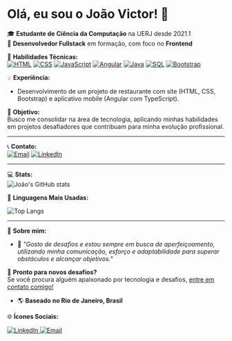 # Olá, eu sou o João Victor! 👋

🎓 **Estudante de Ciência da Computação** na UERJ desde 2021.1  
🚀 **Desenvolvedor Fullstack** em formação, com foco no **Frontend**  

📘 **Habilidades Técnicas:**  
[![HTML](https://img.shields.io/badge/HTML-E34F26?style=for-the-badge&logo=html5&logoColor=white)](#)
[![CSS](https://img.shields.io/badge/CSS-1572B6?style=for-the-badge&logo=css3&logoColor=white)](#)
[![JavaScript](https://img.shields.io/badge/JavaScript-F7DF1E?style=for-the-badge&logo=javascript&logoColor=black)](#)
[![Angular](https://img.shields.io/badge/Angular-DD0031?style=for-the-badge&logo=angular&logoColor=white)](#)
[![Java](https://img.shields.io/badge/Java-007396?style=for-the-badge&logo=java&logoColor=white)](#)
[![SQL](https://img.shields.io/badge/SQL-4479A1?style=for-the-badge&logo=postgresql&logoColor=white)](#)
[![Bootstrap](https://img.shields.io/badge/Bootstrap-7952B3?style=for-the-badge&logo=bootstrap&logoColor=white)](#)

💡 **Experiência:**  
- Desenvolvimento de um projeto de restaurante com site (HTML, CSS, Bootstrap) e aplicativo mobile (Angular com TypeScript).  

🎯 **Objetivo:**  
Busco me consolidar na área de tecnologia, aplicando minhas habilidades em projetos desafiadores que contribuam para minha evolução profissional.

---

📞 **Contato:**  
[![Email](https://img.shields.io/badge/Email-D14836?style=for-the-badge&logo=gmail&logoColor=white)](mailto:j.v.castro@hotmail.com)
[![LinkedIn](https://img.shields.io/badge/LinkedIn-0077B5?style=for-the-badge&logo=linkedin&logoColor=white)](https://www.linkedin.com/in/jo%C3%A3o-victor-3a1910318/)  

---

💻 **Stats:**  
![João's GitHub stats](https://github-readme-stats.vercel.app/api?username=JoaoDev00&show_icons=true&theme=radical)

🌟 **Linguagens Mais Usadas:**

![Top Langs](https://github-readme-stats.vercel.app/api/top-langs/?username=JoaoDev00&layout=compact&theme=radical)

---

📝 **Sobre mim:**  
- 🌟 _"Gosto de desafios e estou sempre em busca de aperfeiçoamento, utilizando minha comunicação, esforço e adaptabilidade para superar obstáculos e alcançar objetivos."_  


🚀 **Pronto para novos desafios?**  
Se você procura alguém apaixonado por tecnologia e desafios, [entre em contato comigo!](mailto:j.v.castro@hotmail.com)

- 🌎 **Baseado no Rio de Janeiro, Brasil**  

🌐 **Ícones Sociais:**  
<p>
  <a href="https://www.linkedin.com/in/jo%C3%A3o-victor-3a1910318/">
    <img alt="LinkedIn" src="https://img.icons8.com/color/48/000000/linkedin.png"/>
  </a>
  <a href="mailto:j.v.castro@hotmail.com">
    <img alt="Email" src="https://img.icons8.com/color/48/000000/gmail-new.png"/>
  </a>
</p>

